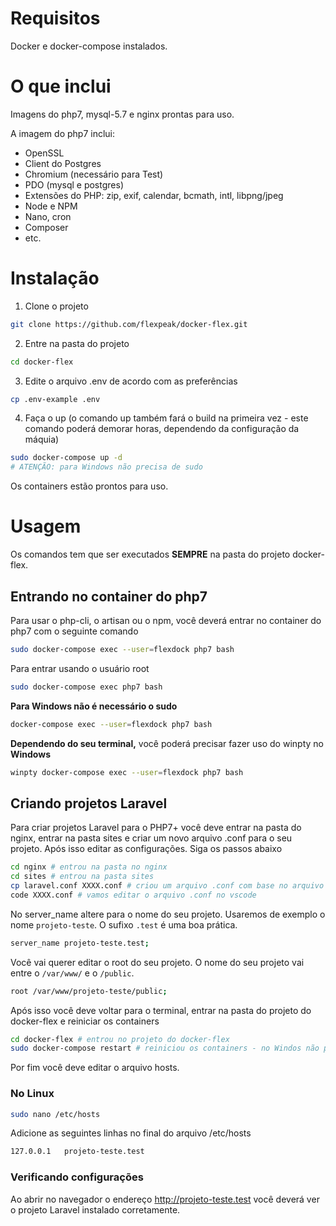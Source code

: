 # Requisitos

Docker e docker-compose instalados.

# O que inclui

Imagens do php7, mysql-5.7 e nginx prontas para uso.

A imagem do php7 inclui: 
* OpenSSL
* Client do Postgres
* Chromium (necessário para Test)
* PDO (mysql e postgres)
* Extensões do PHP: zip, exif, calendar, bcmath, intl, libpng/jpeg
* Node e NPM
* Nano, cron
* Composer
* etc.

# Instalação

1. Clone o projeto
````sh
git clone https://github.com/flexpeak/docker-flex.git
````
2. Entre na pasta do projeto
````sh
cd docker-flex
````
3. Edite o arquivo .env de acordo com as preferências
````sh
cp .env-example .env
````
4. Faça o up (o comando up também fará o build na primeira vez - este comando poderá demorar horas, dependendo da configuração da máquia)
````sh
sudo docker-compose up -d
# ATENÇÃO: para Windows não precisa de sudo
````

Os containers estão prontos para uso. 

# Usagem
Os comandos tem que ser executados **SEMPRE** na pasta do projeto docker-flex.

## Entrando no container do php7
Para usar o php-cli, o artisan ou o npm, você deverá entrar no container do php7 com o seguinte comando 
````sh
sudo docker-compose exec --user=flexdock php7 bash
```` 
Para entrar usando o usuário root
````sh
sudo docker-compose exec php7 bash
````
**Para Windows não é necessário o sudo**
````sh
docker-compose exec --user=flexdock php7 bash
````
**Dependendo do seu terminal,** você poderá precisar fazer uso do winpty no **Windows**
````sh
winpty docker-compose exec --user=flexdock php7 bash
````

## Criando projetos Laravel
Para criar projetos Laravel para o PHP7+ você deve entrar na pasta do nginx, entrar na pasta sites e criar um novo arquivo .conf para o seu projeto. Após isso editar as configurações. Siga os passos abaixo

````sh
cd nginx # entrou na pasta no nginx
cd sites # entrou na pasta sites
cp laravel.conf XXXX.conf # criou um arquivo .conf com base no arquivo laravel. XXXX é o nome do seu projeto
code XXXX.conf # vamos editar o arquivo .conf no vscode
````

No server_name altere para o nome do seu projeto. Usaremos de exemplo o nome ``projeto-teste``. O sufixo ``.test`` é uma boa prática.
````sh
server_name projeto-teste.test;
````
Você vai querer editar o root do seu projeto. O nome do seu projeto vai entre o ``/var/www/`` e o ``/public``.
````sh
root /var/www/projeto-teste/public;
````
Após isso você deve voltar para o terminal, entrar na pasta do projeto do docker-flex e reiniciar os containers
````sh
cd docker-flex # entrou no projeto do docker-flex
sudo docker-compose restart # reiniciou os containers - no Windos não precisa do sudo
````

Por fim você deve editar o arquivo hosts.
### No Linux
````sh
sudo nano /etc/hosts
````
Adicione as seguintes linhas no final do arquivo /etc/hosts
````sh
127.0.0.1   projeto-teste.test
````

### Verificando configurações
Ao abrir no navegador o endereço http://projeto-teste.test você deverá ver o projeto Laravel instalado corretamente.